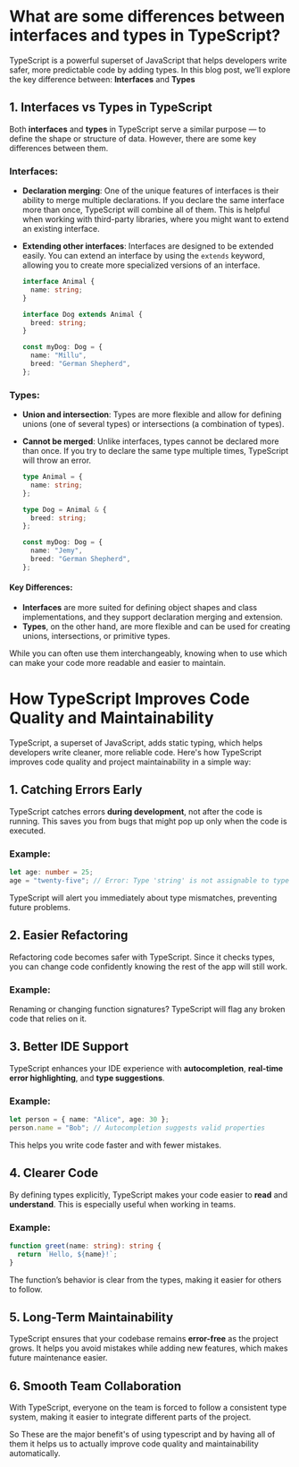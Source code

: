 # What are some differences between interfaces and types in TypeScript?

TypeScript is a powerful superset of JavaScript that helps developers write safer, more predictable code by adding types. In this blog post, we’ll explore the key difference between: **Interfaces** and **Types**

## 1. Interfaces vs Types in TypeScript

Both **interfaces** and **types** in TypeScript serve a similar purpose — to define the shape or structure of data. However, there are some key differences between them.

### Interfaces:
- **Declaration merging**: One of the unique features of interfaces is their ability to merge multiple declarations. If you declare the same interface more than once, TypeScript will combine all of them. This is helpful when working with third-party libraries, where you might want to extend an existing interface.
- **Extending other interfaces**: Interfaces are designed to be extended easily. You can extend an interface by using the `extends` keyword, allowing you to create more specialized versions of an interface.
  
    ```typescript
    interface Animal {
      name: string;
    }

    interface Dog extends Animal {
      breed: string;
    }

    const myDog: Dog = {
      name: "Millu",
      breed: "German Shepherd",
    };
    ```

### Types:
- **Union and intersection**: Types are more flexible and allow for defining unions (one of several types) or intersections (a combination of types).
- **Cannot be merged**: Unlike interfaces, types cannot be declared more than once. If you try to declare the same type multiple times, TypeScript will throw an error.
  
    ```typescript
    type Animal = {
      name: string;
    };

    type Dog = Animal & {
      breed: string;
    };

    const myDog: Dog = {
      name: "Jemy",
      breed: "German Shepherd",
    };
    ```

#### Key Differences:
- **Interfaces** are more suited for defining object shapes and class implementations, and they support declaration merging and extension.
- **Types**, on the other hand, are more flexible and can be used for creating unions, intersections, or primitive types.

While you can often use them interchangeably, knowing when to use which can make your code more readable and easier to maintain.



# How TypeScript Improves Code Quality and Maintainability

TypeScript, a superset of JavaScript, adds static typing, which helps developers write cleaner, more reliable code. Here's how TypeScript improves code quality and project maintainability in a simple way:

## 1. Catching Errors Early

TypeScript catches errors **during development**, not after the code is running. This saves you from bugs that might pop up only when the code is executed.

### Example:
```typescript
let age: number = 25;
age = "twenty-five"; // Error: Type 'string' is not assignable to type 'number'
````

TypeScript will alert you immediately about type mismatches, preventing future problems.

## 2. Easier Refactoring

Refactoring code becomes safer with TypeScript. Since it checks types, you can change code confidently knowing the rest of the app will still work.

### Example:

Renaming or changing function signatures? TypeScript will flag any broken code that relies on it.

## 3. Better IDE Support

TypeScript enhances your IDE experience with **autocompletion**, **real-time error highlighting**, and **type suggestions**.

### Example:

```typescript
let person = { name: "Alice", age: 30 };
person.name = "Bob"; // Autocompletion suggests valid properties
```

This helps you write code faster and with fewer mistakes.

## 4. Clearer Code

By defining types explicitly, TypeScript makes your code easier to **read** and **understand**. This is especially useful when working in teams.

### Example:

```typescript
function greet(name: string): string {
  return `Hello, ${name}!`;
}
```

The function’s behavior is clear from the types, making it easier for others to follow.

## 5. Long-Term Maintainability

TypeScript ensures that your codebase remains **error-free** as the project grows. It helps you avoid mistakes while adding new features, which makes future maintenance easier.

## 6. Smooth Team Collaboration

With TypeScript, everyone on the team is forced to follow a consistent type system, making it easier to integrate different parts of the project.

So These are the major benefit's of using typescript and by having all of them it helps us to actually improve code quality and maintainability automatically. 

